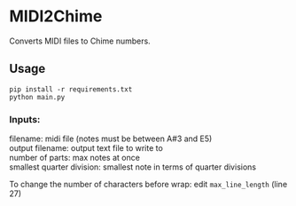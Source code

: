 # MIDI2Chime
Converts MIDI files to Chime numbers.

## Usage
`pip install -r requirements.txt`  
`python main.py`  
### Inputs:  
filename: midi file (notes must be between A#3 and E5)  
output filename: output text file to write to  
number of parts: max notes at once  
smallest quarter division: smallest note in terms of quarter divisions  

To change the number of characters before wrap: edit `max_line_length` (line 27)
